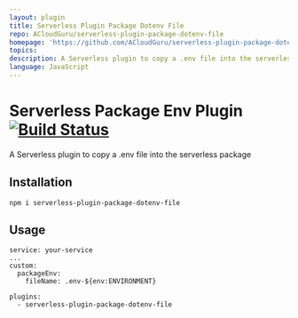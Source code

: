 ```yaml
---
layout: plugin
title: Serverless Plugin Package Dotenv File
repo: ACloudGuru/serverless-plugin-package-dotenv-file
homepage: 'https://github.com/ACloudGuru/serverless-plugin-package-dotenv-file'
topics: 
description: A Serverless plugin to copy a .env file into the serverless package
language: JavaScript
---
```



# Serverless Package Env Plugin [![Build Status](https://travis-ci.org/ACloudGuru/serverless-plugin-package-dotenv-file.svg?branch=master)](https://travis-ci.org/ACloudGuru/serverless-plugin-package-dotenv-file)

A Serverless plugin to copy a .env file into the serverless package


## Installation
`npm i serverless-plugin-package-dotenv-file`

## Usage

```
service: your-service
...
custom:
  packageEnv:
    fileName: .env-${env:ENVIRONMENT}

plugins:
  - serverless-plugin-package-dotenv-file
```
